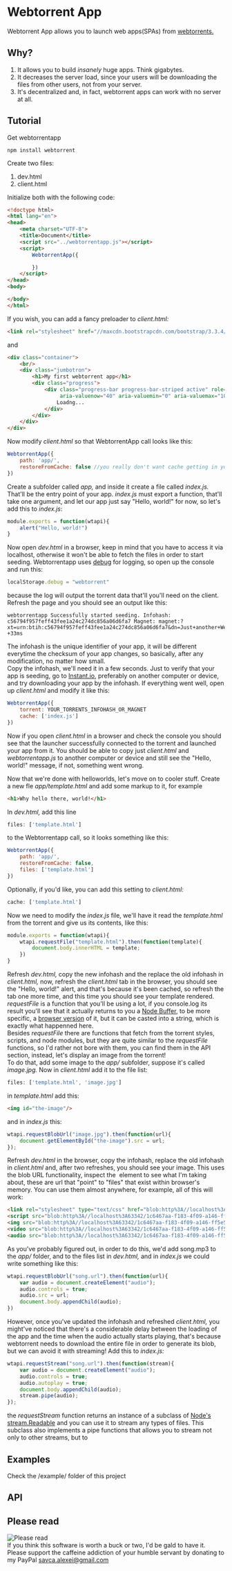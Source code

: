 # Webtorrent App
Webtorrent App allows you to launch web apps(SPAs) from [webtorrents.](https://github.com/feross/webtorrent)

## Why?
1. It allows you to build *insanely* huge apps. Think gigabytes.
2. It decreases the server load, since your users will be downloading the files from other users, not from your server.
3. It's decentralized and, in fact, webtorrent apps can work with no server at all.

## Tutorial
Get webtorrentapp
```
npm install webtorrent
```

Create two files:

1. dev.html
2. client.html

Initialize both with the following code:
```html
<!doctype html>
<html lang="en">
<head>
    <meta charset="UTF-8">
    <title>Document</title>
    <script src="../webtorrentapp.js"></script>
    <script>
        WebtorrentApp({

        })
    </script>
</head>
<body>

</body>
</html>
```

If you wish, you can add a fancy preloader to *client.html:*
```html
<link rel="stylesheet" href="//maxcdn.bootstrapcdn.com/bootstrap/3.3.4/css/bootstrap.min.css"/>
```
and
```html
<div class="container">
    <br/>
    <div class="jumbotron">
        <h1>My first webtorrent app</h1>
        <div class="progress">
            <div class="progress-bar progress-bar-striped active" role="progressbar"
                 aria-valuenow="40" aria-valuemin="0" aria-valuemax="100" style="width:100%">
                Loadng...
            </div>
        </div>
    </div>
</div>
```
Now modify *client.html* so that WebtorrentApp call looks like this:
```js
WebtorrentApp({
    path: 'app/',
    restoreFromCache: false //you really don't want cache getting in your way while developing
})
```
Create a subfolder called *app,* and inside it create a file called *index.js.* That'll be the entry point of your app. *index.js* must export a function, that'll take one argument, and let our app just say "Hello, world!" for now, so let's add this to *index.js*:
```js
module.exports = function(wtapi){
    alert("Hello, world!")
}
```

Now open *dev.html* in a browser, keep in mind that you have to access it via localhost, otherwise it won't be able to fetch the files in order to start seeding. Webtorrentapp uses [debug](https://www.npmjs.com/package/debug) for logging, so open up the console and run this:
```js
localStorage.debug = "webtorrent"
```
because the log will output the torrent data that'll you'll need on the client. Refresh the page and you should see an output like this:
```
webtorrentapp Successfully started seeding. Infohash: c56794f957feff43fee1a24c274dc856a06d6fa7 Magnet: magnet:?xt=urn:btih:c56794f957feff43fee1a24c274dc856a06d6fa7&dn=Just+another+WebTorrent+app&tr=udp%3A%2F%2Ftracker.publicbt.com%3A80&tr=udp%3A%2F%2Ftracker.openbittorrent.com%3A80&tr=udp%3A%2F%2Fopen.demonii.com%3A1337&tr=udp%3A%2F%2Ftracker.webtorrent.io%3A80&tr=wss%3A%2F%2Ftracker.webtorrent.io +33ms
```
The infohash is the unique identifier of your app, it will be different everytime the checksum of your app changes, so basically, after any modification, no matter how small.  
Copy the infohash, we'll need it in a few seconds. Just to verify that your app is seeding, go to [Instant.io](http://instant.io), preferably on another computer or device, and try downloading your app by the infohash. If everything went well, open up *client.html* and modify it like this:
```js
WebtorrentApp({
    torrent: YOUR_TORRENTS_INFOHASH_OR_MAGNET
    cache: ['index.js']
})
```
Now if you open *client.html* in a browser and check the console you should see that the launcher successfully connected to the torrent and launched your app from it. You should be able to copy just *client.html* and *webtorrentapp.js* to another computer or device and still see the "Hello, world!" message, if not, something went wrong.

Now that we're done with helloworlds, let's move on to cooler stuff. Create a new fle *app/template.html* and add some markup to it, for example
```html
<h1>Why hello there, world!</h1>
```
In *dev.html,* add this line
```js
files: ['template.html']
```
to the Webtorrentapp call, so it looks something like this:
```js
WebtorrentApp({
    path: 'app/',
    restoreFromCache: false,
    files: ['template.html']
})
```
Optionally, if you'd like, you can add this setting to *client.html:*
```js
cache: ['template.html']
```
Now we need to modify the *index.js* file, we'll have it read the *template.html* from the torrent and give us its contents, like this:
```js
module.exports = function(wtapi){
    wtapi.requestFile("template.html").then(function(template){
        document.body.innerHTML = template;
    })
}
```
Refresh *dev.html,* copy the new infohash and the replace the old infohash in *client.html,* now, refresh the *client.html* tab in the browser, you should see the "Hello, world!" alert, and that's because it's been cached, so refresh the tab one more time, and this time you should see your template rendered.  
*requestFile* is a function that you'll be using a lot, if you console.log its result you'll see that it actually returns to you a [Node Buffer](https://nodejs.org/api/buffer.html), to be more specific, a [browser version](https://www.npmjs.com/package/buffer) of it, but it can be casted into a string, which is exactly what happenned here.  
Besides *requestFile* there are functions that fetch from the torrent styles, scripts, and node modules, but they are quite similar to the *requestFile* functions, so I'd rather not bore with them, you can find them in the API section, instead, let's display an image from the torrent!  
To do that, add some image to the *app/* subfolder, suppose it's called *image.jpg.* Now in *client.html* add it to the file list:
```js
files: ['template.html', 'image.jpg']
```
in *template.html* add this:
```html
<img id="the-image"/>
```
and in *index.js* this:
```js
wtapi.requestBlobUrl("image.jpg").then(function(url){
    document.getElementById("the-image").src = url;
});
```
Refresh *dev.html* in the browser, copy the infohash, replace the old infohash in *client.html* and, after two refreshes, you should see your image. This uses the blob URL functionality, inspect the <img> element to see what I'm taking about, these are url that "point" to "files" that exist within browser's memory. You can use them almost anywhere, for example, all of this will work:
```html
<link rel="stylesheet" type="text/css" href="blob:http%3A//localhost%3A63342/1c6467aa-f183-4f09-a146-ff5e52b7267a"/>
<script src="blob:http%3A//localhost%3A63342/1c6467aa-f183-4f09-a146-ff5e52b7267a"></script>
<img src="blob:http%3A//localhost%3A63342/1c6467aa-f183-4f09-a146-ff5e52b7267a"/>
<video src="blob:http%3A//localhost%3A63342/1c6467aa-f183-4f09-a146-ff5e52b7267a"/>
<audio src="blob:http%3A//localhost%3A63342/1c6467aa-f183-4f09-a146-ff5e52b7267a"/>
```
As you've probably figured out, in order to do this, we'd add song.mp3 to the *app/* folder, and to the files list in *dev.html,* and in *index.js* we could write something like this:
```js
wtapi.requestBlobUrl("song.url").then(function(url){
    var audio = document.createElement("audio");
    audio.controls = true;
    audio.src = url;
    document.body.appendChild(audio);
})
```
However, once you've updated the infohash and refreshed *client.html,* you might've noticed that there's a considerable delay between the loading of the app and the time when the audio actually starts playing, that's because webtorrent needs to download the entire file in order to generate its blob, but we can avoid it with streaming!
Add this to *index.js:*
```js
wtapi.requestStream("song.url").then(function(stream){
    var audio = document.createElement("audio");
    audio.controls = true;
    audio.autoplay = true;
    document.body.appendChild(audio);
    stream.pipe(audio);
});
```
the *requestStream* function returns an instance of a subclass of [Node's stream.Readable](https://nodejs.org/api/stream.html#stream_class_stream_readable) and you can use it to stream any types of files. This subclass also implements a pipe functions that allows you to stream not only to other streams, but to <audio> and <video> tags, using the [MediaSource](https://developer.mozilla.org/ro/docs/Web/API/MediaSource) API. Keep in mind that this API is not yet fully supported, for example, it won't work in Firefox, and I had a really hard time looking for a webm file that Chrome would actually accept to stream, so I'd advise you foresee a blob url fallback for piping into <audio> and <video>, because blobs work everytime everywhere. 

## Examples
Check the /example/ folder of this project

## API

## Please read
![Please read](http://lurkmore.so/images/d/d1/Please_Read.jpg)  
If you think this software is worth a buck or two, I'd be gald to have it.  
Please support the caffeine addiction of your humble servant by donating to my PayPal savca.alexei@gmail.com
